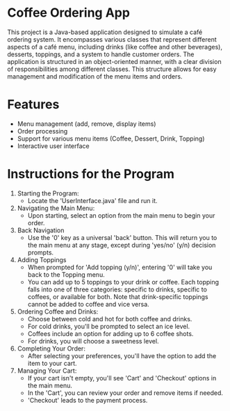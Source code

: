 # Coffee Ordering App
This project is a Java-based application designed to simulate a café ordering system. It encompasses various classes that represent different aspects of a café menu, including drinks (like coffee and other beverages), desserts, toppings, and a system to handle customer orders. The application is structured in an object-oriented manner, with a clear division of responsibilities among different classes. This structure allows for easy management and modification of the menu items and orders.
# Features
+ Menu management (add, remove, display items)
+ Order processing
+ Support for various menu items (Coffee, Dessert, Drink, Topping)
+ Interactive user interface
# Instructions for the Program
1. Starting the Program:
   + Locate the 'UserInterface.java' file and run it.
2. Navigating the Main Menu:
   + Upon starting, select an option from the main menu to begin your order.
3. Back Navigation
   + Use the '0' key as a universal 'back' button. This will return you to the main menu at any stage, except during 'yes/no' (y/n) decision prompts.
4. Adding Toppings
   + When prompted for 'Add topping (y/n)', entering '0' will take you back to the Topping menu.
   + You can add up to 5 toppings to your drink or coffee. Each topping falls into one of three categories: specific to drinks, specific to coffees, or available for both. Note that drink-specific toppings cannot be added to coffee and vice versa.
5. Ordering Coffee and Drinks:
   + Choose between cold and hot for both coffee and drinks.
   + For cold drinks, you'll be prompted to select an ice level.
   + Coffees include an option for adding up to 6 coffee shots.
   + For drinks, you will choose a sweetness level.
6. Completing Your Order:
   + After selecting your preferences, you'll have the option to add the item to your cart.
7. Managing Your Cart:
   + If your cart isn't empty, you'll see 'Cart' and 'Checkout' options in the main menu.
   + In the 'Cart', you can review your order and remove items if needed.
   + 'Checkout' leads to the payment process.
